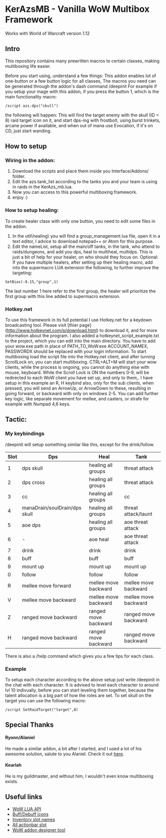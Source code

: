# KerAzsMB - Vanilla WoW Multibox Framework

Works with World of Warcraft version 1.12

## Intro
This repository contains many prewritten macros to certain classes, making multiboxing life easier.

Before you start using, understand a few things:
This addon enables lot of one-button or a few button logic for all classes,
The macros you need can be generated through the addon's dash command /deepinit
For example if you setup your mage with this addon, if you press the button 1, which is the main functionality macro:
```
/script azs.dps("skull")
```
the following will happen:
This will find the target enemy with the skull (ID = 8) raid target icon on it, and start dps-ing with frostbolt, using burst trinkets, arcane power if available, and when out of mana use Evocation, if it's on CD, just start wanding.

## How to setup
### Wiring in the addon:
1. Download the scripts and place them inside you Interface/Addons/ folder.
2. Edit the azs.tank_list according to the tanks you and your team is using in raids in the KerAzs_mb.lua.
3. Now you can access to this powerful multiboxing framework.
4. enjoy :)

### How to setup healing:
To create healer class with only one button, you need to edit some files in the addon.
1. In the util\healing\ you will find a group_management.lua file, open it in a text editor, I advice to download notepad++ or Atom for this purpose.
2. Edit the nameList, setup all the main/off tanks, in the tank, who attend to raids/dungeons, and add you dps, heal to multiheal, multidps. This is just a bit of help for your healer, on who should they focus on.
Optional: If you have multiple healers, after setting up their healing macro, add into the supermacro LUA extension the following, to further improve the targeting:
```
SetBias(-0.15,"group",1)
```
The last number 1 here refer to the first group, the healer will prioritize the first group with this line added to supermacro extension.

### Hotkey.net
To use this framework in its full potential I use Hotkey.net for a keydown broadcasting tool.
Please visit [thier page] (http://www.hotkeynet.com/p/download.html) to download it, and for more information about the program.
I also added a hotkeynet_script_example.txt to the project, which you can edit into the main directory.
You have to add your wow.exe path in place of PATH_TO_WoW.exe
ACCOUNT_NAMEX, PASSWORDX should be replaced with your login information.
To start multiboxing load the script file into the Hotkey.net client, and after turning ScrollLock on, you can start multiboxing.
CTRL+ALT+M will start your wow clients, while the process is ongoing, you cannot do anything else with mouse, keyboard.
While the Scroll Lock is ON the numbers 0-9, will be redirected to each WoW client you have set up, and  only to them,.
I have setup in this example an R, H keybind also, only for the sub clients, when pressed, you will send an ArrowUp, or ArrowDown to these, resulting in going forward, or backward with only on windows 2-5.
You can add further key logic, like separate movement for mellee, and casters, or strafe for example with Numpad 4,6 keys.

## Tactic:

### My keybindings

/deepinit will setup something similar like this, except for the drink/follow.

| Slot | Dps | Heal | Tank |
| - | ----------------------------- | --------------------- | ------------------- |
| 1 | dps skull 					| healing all groups 	| threat attack |
| 2 | dps cross 					| healing all groups 	| threat attack |
| 3 | cc 							    | healing all groups 	| cc |
| 4 | manaDrain/soulDrain/dps skull | healing all groups 	| threat attack/taunt |
| 5 | aoe dps 						| healing all groups 	| aoe threat attack |
| 6 | - 							    | aoe heal 				    | aoe threat attack |
| 7 | drink 						  | drink 				      | drink |
| 8 | buff 							  | buff 					      | buff |
| 9 | mount up 						| mount up 				    | mount up |
| 0 | follow 						  | follow 				      | follow |
| R | mellee move forward 	| mellee move backward 	| mellee move backward |
| V | mellee move backward 	| mellee move backward 	| mellee move backward |
| Z | ranged move backward 	| ranged move backward 	| ranged move backward |
| H | ranged move backward 	| ranged move backward 	| ranged move backward |

There is also a /help command which gives you a few tips for each class.

### Example

To setup each character according to the above setup just write /deepinit in the chat with each character.
It is advised to level each character to around lvl 10 indivually, before you can start leveling them together,
because the talent allocation is a big part of how the roles are set.
To set skull on the target you can use the following macro:
```
/script SetRaidTarget("target",8)
```

## Special Thanks
#### Ryonn/Alaniel
He made a similar addon, a bit after I started, and I used a lot of his awesome solution, salute to you Alaniel. Check it out [here](https://github.com/Ryonn-0/ryn-multibox).
#### Kearlah
He is my guildmaster, and without him, I wouldn't even know multiboxing exists.

## Useful links
- [WoW LUA API](https://vanilla-wow.fandom.com/wiki/World_of_Warcraft_API)
- [Buff/Debuff icons](https://wowwiki.fandom.com/wiki/Queriable_buff_effects)
- [Inventory slot names](https://wowwiki.fandom.com/wiki/InventorySlotName)
- [All actionbar slot](https://wowwiki-archive.fandom.com/wiki/ActionSlot)
- [WoW addon designer tool](https://www.wowinterface.com/downloads/info4222-WoWUIDesigner.html)
